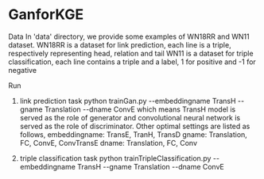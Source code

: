 # GanforKGE
Data
In 'data' directory, we provide some examples of WN18RR and WN11 dataset. 
WN18RR is a dataset for link prediction, each line is a triple, respectively representing head, relation and tail
WN11 is a dataset for triple classification, each line contains a triple and a label, 1 for positive and -1 for negative


Run
1) link prediction task
python trainGan.py --embeddingname TransH --gname Translation --dname ConvE
which means TransH model is served as the role of generator and convolutional neural network is served as the role of discriminator.
Other optimal settings are listed as follows,
embeddingname: TransE, TranH, TransD
gname: Translation, FC, ConvE, ConvTransE
dname: Translation, FC, Conv

2) triple classification task
python trainTripleClassification.py --embeddingname TransH --gname Translation --dname ConvE

